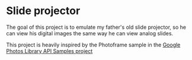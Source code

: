 # Slide projector

The goal of this project is to emulate my father's old slide projector, so he can view his digital images the same
way he can view analog slides.

This project is heavily inspired by the Photoframe sample in the [Google Photos Library API Samples project](https://github.com/googlesamples/google-photos)
